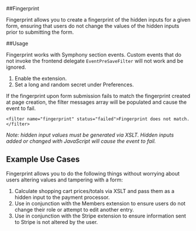 ##Fingerprint

Fingerprint allows you to create a fingerprint of the hidden inputs for a given form, ensuring that users do not change the values of the hidden inputs prior to submitting the form.

##Usage

Fingerprint works with Symphony section events. Custom events that do not invoke the frontend delegate `EventPreSaveFilter` will not work and be ignored.

1. Enable the extension.
2. Set a long and random secret under Preferences.

If the fingerprint upon form submission fails to match the fingerprint created at page creation, the filter messages array will be populated and cause the event to fail.

    <filter name="fingerprint" status="failed">Fingerprint does not match.</filter>

*Note: hidden input values must be generated via XSLT. Hidden inputs added or changed with JavaScript will cause the event to fail.*

## Example Use Cases

Fingerprint allows you to do the following things without worrying about users altering values and tampering with a form:

1. Calculate shopping cart prices/totals via XSLT and pass them as a hidden input to the payment processor.
2. Use in conjunction with the Members extension to ensure users do not change their role or attempt to edit another entry.
3. Use in conjunction with the Stripe extension to ensure information sent to Stripe is not altered by the user.